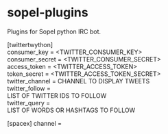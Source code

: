 # sopel-plugins
Plugins for Sopel python IRC bot.

[twittertwython]  
consumer_key = <TWITTER_CONSUMER_KEY>  
consumer_secret = <TWITTER_CONSUMER_SECRET>  
access_token = <TWITTER_ACCESS_TOKEN>  
token_secret = <TWITTER_ACCESS_TOKEN_SECRET>  
twitter_channel = CHANNEL TO DISPLAY TWEETS  
twitter_follow =   
	LIST OF TWITTER IDS TO FOLLOW  
twitter_query =  
	LIST OF WORDS OR HASHTAGS TO FOLLOW  

[spacex]
channel = <CHANNEL TO SERVE SPACEX INFO>
